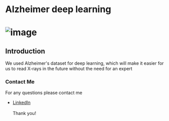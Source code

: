 # Alzheimer deep learning
# ![image](https://www.amrhasanneuro.com/ApplicationImages/PatientInformationImages/innerThumb115.jpeg)

## Introduction
 
 We used Alzheimer's dataset for deep learning, which will make it easier for us to read X-rays in the future without the need for an expert





### Contact Me

For any questions please contact me <br/>
- [LinkedIn](https://www.linkedin.com/in/bayan-ali-73bba815a)
<br/><br/>
Thank you!

